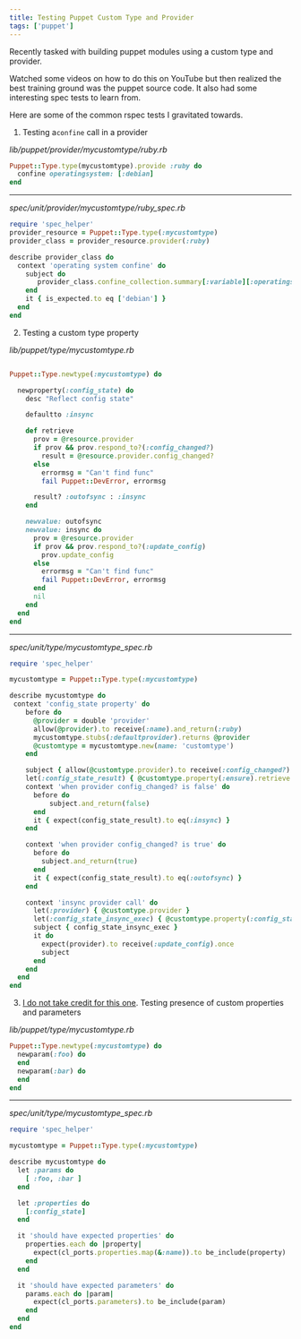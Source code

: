 ```yaml
---
title: Testing Puppet Custom Type and Provider
tags: ['puppet']
---
```


Recently tasked with building puppet modules using a custom type and provider.

Watched some videos on how to do this on YouTube but then realized the best
training ground was the puppet source code. It also had some interesting spec
tests to learn from.

Here are some of the common rspec tests I gravitated towards.

1. Testing a`confine` call in a provider

_lib/puppet/provider/mycustomtype/ruby.rb_

```ruby
Puppet::Type.type(mycustomtype).provide :ruby do
  confine operatingsystem: [:debian]
end
```
----------

<i>spec/unit/provider/mycustomtype/ruby_spec.rb</i>

```ruby
require 'spec_helper'
provider_resource = Puppet::Type.type(:mycustomtype)
provider_class = provider_resource.provider(:ruby)

describe provider_class do
  context 'operating system confine' do
    subject do
       provider_class.confine_collection.summary[:variable][:operatingsystem]
    end
    it { is_expected.to eq ['debian'] }
  end
end
```

2. Testing a custom type property

_lib/puppet/type/mycustomtype.rb_

```ruby

Puppet::Type.newtype(:mycustomtype) do

  newproperty(:config_state) do
    desc "Reflect config state"

    defaultto :insync

    def retrieve
      prov = @resource.provider
      if prov && prov.respond_to?(:config_changed?)
        result = @resource.provider.config_changed?
      else
        errormsg = "Can't find func"
        fail Puppet::DevError, errormsg

      result? :outofsync : :insync
    end

    newvalue: outofsync
    newvalue: insync do
      prov = @resource.provider
      if prov && prov.respond_to?(:update_config)
        prov.update_config
      else
        errormsg = "Can't find func"
        fail Puppet::DevError, errormsg
      end
      nil
    end
  end
end

```
----------

<i>spec/unit/type/mycustomtype_spec.rb</i>

```ruby
require 'spec_helper'

mycustomtype = Puppet::Type.type(:mycustomtype)

describe mycustomtype do
 context 'config_state property' do
    before do
      @provider = double 'provider'
      allow(@provider).to receive(:name).and_return(:ruby)
      mycustomtype.stubs(:defaultprovider).returns @provider
      @customtype = mycustomtype.new(name: 'customtype')
    end

    subject { allow(@customtype.provider).to receive(:config_changed?) }
    let(:config_state_result) { @customtype.property(:ensure).retrieve }
    context 'when provider config_changed? is false' do
      before do
          subject.and_return(false)
      end
      it { expect(config_state_result).to eq(:insync) }
    end

    context 'when provider config_changed? is true' do
      before do
        subject.and_return(true)
      end
      it { expect(config_state_result).to eq(:outofsync) }
    end

    context 'insync provider call' do
      let(:provider) { @customtype.provider }
      let(:config_state_insync_exec) { @customtype.property(:config_state).set_insync }
      subject { config_state_insync_exec }
      it do
        expect(provider).to receive(:update_config).once
        subject
      end
    end
  end
end

```


3. [I do not take credit for this one](https://github.com/garethr/garethr-digitalocean/blob/master/spec/unit/type/droplet_spec.rb). Testing presence of custom properties and
parameters

_lib/puppet/type/mycustomtype.rb_

```ruby
Puppet::Type.newtype(:mycustomtype) do
  newparam(:foo) do
  end
  newparam(:bar) do
  end
end

```
-----------

<i>spec/unit/type/mycustomtype_spec.rb</i>

```ruby
require 'spec_helper'

mycustomtype = Puppet::Type.type(:mycustomtype)

describe mycustomtype do
  let :params do
    [ :foo, :bar ]
  end

  let :properties do
    [:config_state]
  end

  it 'should have expected properties' do
    properties.each do |property|
      expect(cl_ports.properties.map(&:name)).to be_include(property)
    end
  end

  it 'should have expected parameters' do
    params.each do |param|
      expect(cl_ports.parameters).to be_include(param)
    end
  end
end
```

